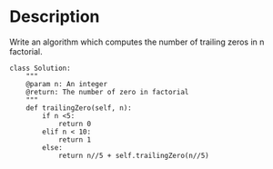 # Description
Write an algorithm which computes the number of trailing zeros in n factorial.

```
class Solution:
    """
    @param n: An integer
    @return: The number of zero in factorial
    """
    def trailingZero(self, n):
        if n <5:
            return 0
        elif n < 10:
            return 1
        else:
            return n//5 + self.trailingZero(n//5)
```